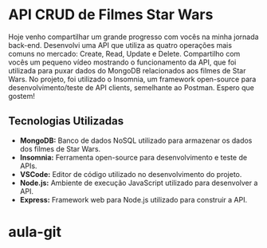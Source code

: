 # API CRUD de Filmes Star Wars

Hoje venho compartilhar um grande progresso com vocês na minha jornada back-end. Desenvolvi uma API que utiliza as quatro operações mais comuns no mercado: Create, Read, Update e Delete. Compartilho com vocês um pequeno vídeo mostrando o funcionamento da API, que foi utilizada para puxar dados do MongoDB relacionados aos filmes de Star Wars. No projeto, foi utilizado o Insomnia, um framework open-source para desenvolvimento/teste de API clients, semelhante ao Postman. Espero que gostem!

## Tecnologias Utilizadas

- **MongoDB:** Banco de dados NoSQL utilizado para armazenar os dados dos filmes de Star Wars.
- **Insomnia:** Ferramenta open-source para desenvolvimento e teste de APIs.
- **VSCode:** Editor de código utilizado no desenvolvimento do projeto.
- **Node.js:** Ambiente de execução JavaScript utilizado para desenvolver a API.
- **Express:** Framework web para Node.js utilizado para construir a API.
# aula-git
